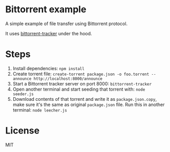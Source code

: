 # Bittorrent example

A simple example of file transfer using Bittorrent protocol.

It uses [bittorrent-tracker](https://github.com/feross/bittorrent-tracker) under the hood.

# Steps

1. Install dependencies: `npm install`
2. Create torrent file: `create-torrent package.json -o foo.torrent --announce http://localhost:8000/announce`
3. Start a Bittorrent tracker server on port 8000: `bittorrent-tracker`
4. Open another terminal and start seeding that torrent with: `node seeder.js`
5. Download contents of that torrent and write it as `package.json.copy`, make sure it's the same as original
`package.json` file. Run this in another terminal: `node leecher.js`

# License 

MIT
